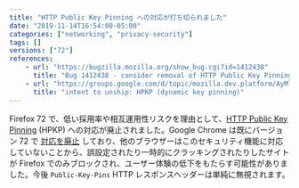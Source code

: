 ```yaml
---
title: "HTTP Public Key Pinning への対応が打ち切られました"
date: "2019-11-14T16:54:00-05:00"
categories: ["networking", "privacy-security"]
tags: []
versions: ["72"]
references:
    - url: "https://bugzilla.mozilla.org/show_bug.cgi?id=1412438"
      title: "Bug 1412438 - consider removal of HTTP Public Key Pinning (HPKP)"
    - url: "https://groups.google.com/d/topic/mozilla.dev.platform/AyMlrNHYepE/discussion"
      title: "intent to unship: HPKP (dynamic key pinning)"
---
```

Firefox 72 で、低い採用率や相互運用性リスクを理由として、[HTTP Public Key Pinning](https://developer.mozilla.org/docs/Web/HTTP/Public_Key_Pinning) (HPKP) への対応が廃止されました。Google Chrome は既にバージョン 72 で [対応を廃止](https://www.chromestatus.com/feature/5903385005916160) しており、他のブラウザーはこのセキュリティ機能に対応していないことから、誤設定されたり一時的にクラッキングされたりしたサイトが Firefox でのみブロックされ、ユーザー体験の低下をもたらす可能性がありました。今後 `Public-Key-Pins` HTTP レスポンスヘッダーは単純に無視されます。
